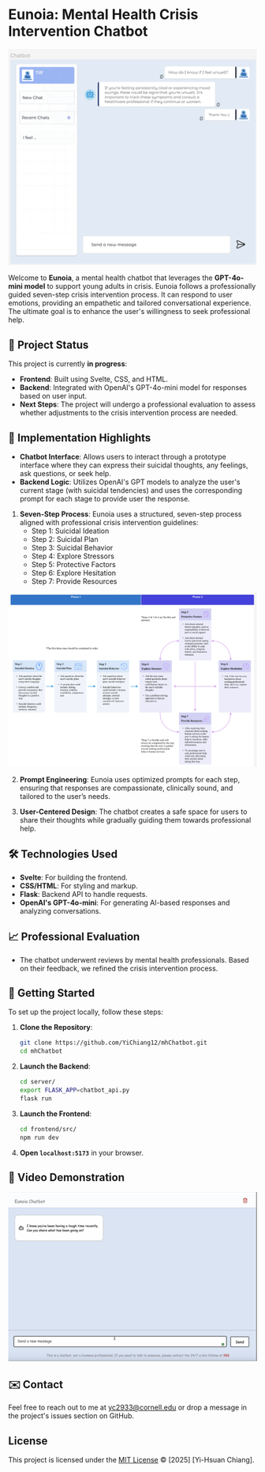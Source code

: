 # Eunoia: Mental Health Crisis Intervention Chatbot

![Figma Design](images/figma_chatbotDesign.png "Figma Design for Chatbot")

Welcome to **Eunoia**, a mental health chatbot that leverages the **GPT-4o-mini model** to support young adults in crisis. Eunoia follows a professionally guided seven-step crisis intervention process. It can respond to user emotions, providing an empathetic and tailored conversational experience. The ultimate goal is to enhance the user's willingness to seek professional help.

## 🚧 Project Status

This project is currently **in progress**:
- **Frontend**: Built using Svelte, CSS, and HTML.
- **Backend**: Integrated with OpenAI's GPT-4o-mini model for responses based on user input.
- **Next Steps**: The project will undergo a professional evaluation to assess whether adjustments to the crisis intervention process are needed.


## 📌 Implementation Highlights

- **Chatbot Interface**: Allows users to interact through a prototype interface where they can express their suicidal thoughts, any feelings, ask questions, or seek help.
- **Backend Logic**: Utilizes OpenAI's GPT models to analyze the user's current stage (with suicidal tendencies) and uses the corresponding prompt for each stage to provide user the response.

1. **Seven-Step Process**: Eunoia uses a structured, seven-step process aligned with professional crisis intervention guidelines:
    - Step 1: Suicidal Ideation
    - Step 2: Suicidal Plan
    - Step 3: Suicidal Behavior
    - Step 4: Explore Stressors
    - Step 5: Protective Factors
    - Step 6: Explore Hesitation
    - Step 7: Provide Resources

![Seven-Step Process Flowchart](images/7_stepProcess.png "Seven-Step Process Flowchart")

2. **Prompt Engineering**: Eunoia uses optimized prompts for each step, ensuring that responses are compassionate, clinically sound, and tailored to the user’s needs.

3. **User-Centered Design**: The chatbot creates a safe space for users to share their thoughts while gradually guiding them towards professional help.

## 🛠 Technologies Used

- **Svelte**: For building the frontend.
- **CSS/HTML**: For styling and markup.
- **Flask**: Backend API to handle requests.
- **OpenAI's GPT-4o-mini**: For generating AI-based responses and analyzing conversations.

## 📈 Professional Evaluation

- The chatbot underwent reviews by mental health professionals. Based on their feedback, we refined the crisis intervention process.

## 🏁 Getting Started

To set up the project locally, follow these steps:

1. **Clone the Repository**:
    ```bash
    git clone https://github.com/YiChiang12/mhChatbot.git
    cd mhChatbot
    ```

2. **Launch the Backend**:
    ```bash
    cd server/
    export FLASK_APP=chatbot_api.py
    flask run
    ```

3. **Launch the Frontend**:
    ```bash
    cd frontend/src/
    npm run dev
    ```

4. **Open `localhost:5173`** in your browser.

## 🎥 Video Demonstration
[![Eunoia Chatbot Demo](images/videoFrame.png)](https://drive.google.com/file/d/1WbSbRXFoSu_0cMUwTi7jBeXj00J_wyL1/view "Eunoia Chatbot Demo")

<!-- [![Eunoia Chatbot Demo](images/videoFrame.png)](https://drive.google.com/file/d/1pduU65QJt_a_iy_PcLj_bGmBGs92FpsC/view "Eunoia Chatbot Demo")
-->


## ✉️ Contact
Feel free to reach out to me at [yc2933@cornell.edu](mailto:yc2933@cornell.edu) or drop a message in the project's issues section on GitHub.


## License
This project is licensed under the [MIT License](LICENSE.md) © [2025] [Yi-Hsuan Chiang].
